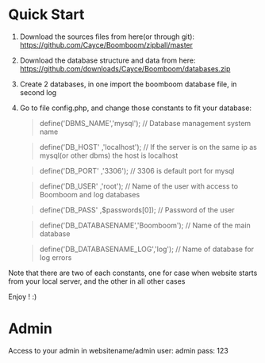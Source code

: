 Quick Start
===========

1. Download the sources files from here(or through git):
https://github.com/Cayce/Boomboom/zipball/master

2. Download the database structure and data from here:
https://github.com/downloads/Cayce/Boomboom/databases.zip

3. Сreate 2 databases, in one import the boomboom database file, in second log

4. Go to file config.php, and change those constants to fit your database:

    >define('DBMS_NAME','mysql');          // Database management system name

    >define('DB_HOST'  ,'localhost');      // If the server is on the same ip as mysql(or other dbms) the host is localhost

    >define('DB_PORT'  ,'3306');           // 3306 is default port for mysql

    >define('DB_USER'  ,'root');           // Name of the user with access to Boomboom and log databases

    >define('DB_PASS'  ,$passwords[0]);    // Password of the user
 
    >define('DB_DATABASENAME','Boomboom'); // Name of the main database

    >define('DB_DATABASENAME_LOG','log');  // Name of database for log errors

Note that there are two of each constants, one for case when website starts from your local server, and the other in all other cases

Enjoy ! :)

Admin
=====
Access to your admin in websitename/admin
user: admin
pass: 123
